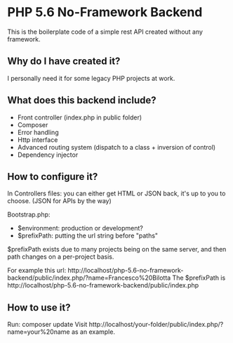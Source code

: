 # PHP 5.6 No-Framework Backend

This is the boilerplate code of a simple rest API created without any framework.

## Why do I have created it?

I personally need it for some legacy PHP projects at work.

## What does this backend include?

- Front controller (index.php in public folder)
- Composer
- Error handling
- Http interface
- Advanced routing system (dispatch to a class + inversion of control)
- Dependency injector

## How to configure it?

In Controllers files: you can either get HTML or JSON back, it's up to you to choose. (JSON for APIs by the way)

Bootstrap.php:

- \$environment: production or development?
- \$prefixPath: putting the url string before "paths"

\$prefixPath exists due to many projects being on the same server, and then path changes on a per-project basis.

For example this url: http://localhost/php-5.6-no-framework-backend/public/index.php/?name=Francesco%20Bilotta
The \$prefixPath is http://localhost/php-5.6-no-framework-backend/public/index.php

## How to use it?

Run: composer update
Visit http://localhost/your-folder/public/index.php/?name=your%20name as an example.
